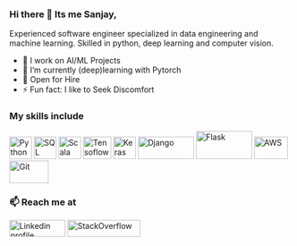 ### Hi there 👋 Its me Sanjay,
Experienced software engineer specialized in data engineering and machine learning. Skilled in python, deep learning and computer vision.

- 🔭 I work on AI/ML Projects
- 🌱 I’m currently (deep)learning with Pytorch
- 👯 Open for Hire
- ⚡ Fun fact: I like to Seek Discomfort

### My skills include

<p align="left">
  <img title="Python" src="https://raw.githubusercontent.com/Thomas-George-T/Thomas-George-T/master/assets/python.svg" width="40" height="40" />
  <img title="SQL" src="https://w0.pngwave.com/png/286/519/microsoft-azure-sql-database-microsoft-sql-server-azure-sql-data-warehouse-logo-png-clip-art-thumbnail.png" width="40" height="40" />
	<img title="Scala" src="https://raw.githubusercontent.com/Thomas-George-T/Thomas-George-T/master/assets/scala.svg" width="40" height="40" />
  <img title="Tensoflow" src="https://www.kubeflow.org/docs/images/logos/TensorFlow.png" width="50" height="40" />
  <img title="Keras" src="https://img.pngio.com/keras-linkedin-keras-png-200_200.jpg" width="40" height="40" />
	<img title="Django" src="https://www.djangoproject.com/m/img/logos/django-logo-negative.png" width="100" height="40" />
  <img title="Flask" src="https://miro.medium.com/max/480/1*MCpM5idqhNRjoWCfb_60OA.png" width="100" height="50" />
	<img title="AWS" src="https://raw.githubusercontent.com/Thomas-George-T/Thomas-George-T/master/assets/aws.svg" width="60" height="40" />
	<img title="Git" src="https://raw.githubusercontent.com/Thomas-George-T/Thomas-George-T/master/assets/git.svg" width="70" height="40" />
</p>

### 📫 Reach me at

<p align="left">
    <a href="https://www.linkedin.com/in/sanjay-parajuli/"><img alt="Linkedin profile" title="Linkedin" src="https://raw.githubusercontent.com/Thomas-George-T/Thomas-George-T/master/assets/linkedin.svg" width="100" height="30" /></a>
    <a href="https://stackoverflow.com/users/9924439/xanjay"><img alt="StackOverflow" src="https://upload.wikimedia.org/wikipedia/commons/thumb/0/02/Stack_Overflow_logo.svg/1280px-Stack_Overflow_logo.svg.png" title="StackOverflow" width="130" height="30" /></a>
</p>
